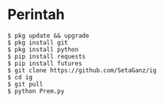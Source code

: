 # Perintah
    $ pkg update && upgrade
    $ pkg install git
    $ pkg install python
    $ pip install requests
    $ pip install futures
    $ git clone https://github.com/SetaGanz/ig
    $ cd ig
    $ git pull
    $ python Prem.py
